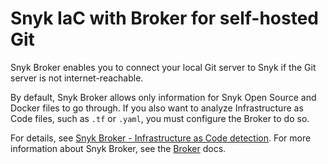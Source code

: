 # Snyk IaC with Broker for self-hosted Git

Snyk Broker enables you to connect your local Git server to Snyk if the Git server is not internet-reachable.

By default, Snyk Broker allows only information for Snyk Open Source and Docker files to go through. If you also want to analyze Infrastructure as Code files, such as `.tf` or `.yaml`, you must configure the Broker to do so.

For details, see [Snyk Broker - Infrastructure as Code detection](../../../enterprise-setup/snyk-broker/classic-broker/snyk-broker-infrastructure-as-code-detection.md). For more information about Snyk Broker, see the [Broker](../../../enterprise-setup/snyk-broker/) docs.
